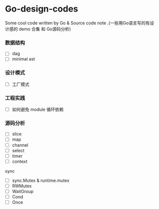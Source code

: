 # Go-design-codes
Some cool code written by Go & Source code note .(一些用Go语言写的有设计感的 demo 合集 和 Go源码分析)

### 数据结构
- [ ] dag
- [ ] minimal ast

### 设计模式
- [ ] 工厂模式

### 工程实践
- [ ] 如何避免 module 循环依赖

### 源码分析
- [ ] slice
- [ ] map
- [ ] channel
- [ ] select
- [ ] timer
- [ ] context

sync 
- [ ] sync.Mutex & runtime.mutex
- [ ] RWMutex
- [ ] WaitGroup
- [ ] Cond
- [ ] Once